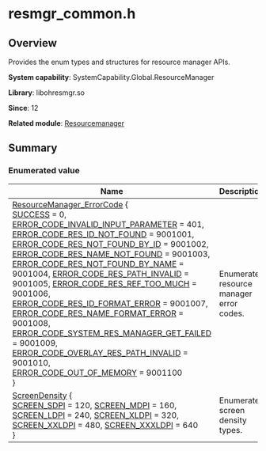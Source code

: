 # resmgr_common.h


## Overview

Provides the enum types and structures for resource manager APIs.

**System capability**: SystemCapability.Global.ResourceManager

**Library**: libohresmgr.so

**Since**: 12

**Related module**: [Resourcemanager](resourcemanager.md)


## Summary


### Enumerated value

| Name| Description| 
| -------- | -------- |
| [ResourceManager_ErrorCode](resourcemanager.md#resourcemanager_errorcode) {<br>[SUCCESS](resourcemanager.md) = 0, [ERROR_CODE_INVALID_INPUT_PARAMETER](resourcemanager.md) = 401, [ERROR_CODE_RES_ID_NOT_FOUND](resourcemanager.md) = 9001001, [ERROR_CODE_RES_NOT_FOUND_BY_ID](resourcemanager.md) = 9001002,<br>[ERROR_CODE_RES_NAME_NOT_FOUND](resourcemanager.md) = 9001003, [ERROR_CODE_RES_NOT_FOUND_BY_NAME](resourcemanager.md) = 9001004, [ERROR_CODE_RES_PATH_INVALID](resourcemanager.md) = 9001005, [ERROR_CODE_RES_REF_TOO_MUCH](resourcemanager.md) = 9001006,<br>[ERROR_CODE_RES_ID_FORMAT_ERROR](resourcemanager.md) = 9001007, [ERROR_CODE_RES_NAME_FORMAT_ERROR](resourcemanager.md) = 9001008, [ERROR_CODE_SYSTEM_RES_MANAGER_GET_FAILED](resourcemanager.md) = 9001009, [ERROR_CODE_OVERLAY_RES_PATH_INVALID](resourcemanager.md) = 9001010,<br>[ERROR_CODE_OUT_OF_MEMORY](resourcemanager.md) = 9001100<br>} | Enumerates resource manager error codes. | 
| [ScreenDensity](resourcemanager.md#screendensity) {<br>[SCREEN_SDPI](resourcemanager.md) = 120, [SCREEN_MDPI](resourcemanager.md) = 160, [SCREEN_LDPI](resourcemanager.md) = 240, [SCREEN_XLDPI](resourcemanager.md) = 320,<br>[SCREEN_XXLDPI](resourcemanager.md) = 480, [SCREEN_XXXLDPI](resourcemanager.md) = 640<br>} | Enumerates screen density types. | 

